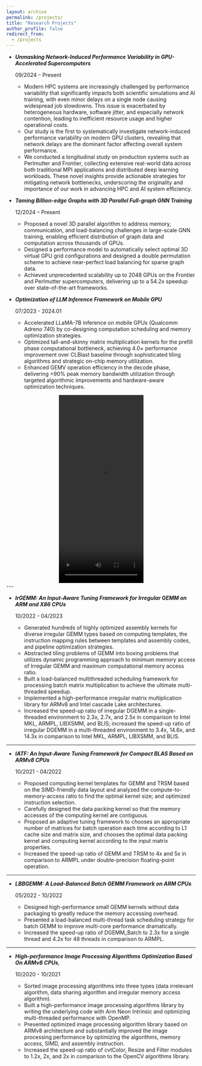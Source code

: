 ```yaml
---
layout: archive
permalink: /projects/
title: "Research Projects"
author_profile: false
redirect_from: 
  - /projects
---
```


* _**Unmasking Network-Induced Performance Variability in GPU-Accelerated Supercomputers**_
    
    09/2024 – Present

    * Modern HPC systems are increasingly challenged by performance variability that significantly impacts both scientific simulations and AI training, with even minor delays on a single node causing widespread job slowdowns. This issue is exacerbated by heterogeneous hardware, software jitter, and especially network contention, leading to inefficient resource usage and higher operational costs.
    * Our study is the first to systematically investigate network-induced performance variability on modern GPU clusters, revealing that network delays are the dominant factor affecting overall system performance.
    * We conducted a longitudinal study on production systems such as Perlmutter and Frontier, collecting extensive real-world data across both traditional MPI applications and distributed deep learning workloads. These novel insights provide actionable strategies for mitigating network bottlenecks, underscoring the originality and importance of our work in advancing HPC and AI system efficiency.

* _**Taming Billion-edge Graphs with 3D Parallel Full-graph GNN Training**_ 

    12/2024 – Present
    * Proposed a novel 3D parallel algorithm to address memory, communication, and load-balancing challenges in large-scale GNN training, enabling efficient distribution of graph data and computation across thousands of GPUs.
    * Designed a performance model to automatically select optimal 3D virtual GPU grid configurations and designed a double permutation scheme to achieve near-perfect load balancing for sparse graph data.
    * Achieved unprecedented scalability up to 2048 GPUs on the Frontier and Perlmutter supercomputers, delivering up to a 54.2x speedup over state-of-the-art frameworks.

* _**Optimization of LLM Inference Framework on Mobile GPU**_

	07/2023 - 2024.01

    * Accelerated LLaMA-7B inference on mobile GPUs (Qualcomm Adreno 740) by co-designing computation scheduling and memory optimization strategies.
    * Optimized tall-and-skinny matrix multiplication kernels for the prefill phase computational bottleneck, achieving 4.0× performance improvement over CLBlast baseline through sophisticated tiling algorithms and strategic on-chip memory utilization.
    * Enhanced GEMV operation efficiency in the decode phase, delivering >90% peak memory bandwidth utilization through targeted algorithmic improvements and hardware-aware optimization techniques.

<video width="225" height="500" controls style="display: block; margin: auto;">
  <source src="https://dl.dropboxusercontent.com/scl/fi/s2qr78r1dkvly9akcjj52/perfxLLM.mp4?rlkey=hnvzdwixacug3mw4ro1nxcnoo&dl=1" type="video/mp4">
</video>
---

* _**IrGEMM: An Input-Aware Tuning Framework for Irregular GEMM on ARM and X86 CPUs**_

	10/2022 - 04/2023

    * Generated hundreds of highly optimized assembly kernels for diverse irregular GEMM types based on computing templates, the instruction mapping rules between templates and assembly codes, and pipeline optimization strategies.
    * Abstracted tiling problems of GEMM into boxing problems that utilizes dynamic programming approach to minimum memory access of Irregular GEMM and maximum computational memory access ratio.
    * Built a load-balanced multithreaded scheduling framework for processing batch matrix multiplication to achieve the ultimate multi-threaded speedup.
    * Implemented a high-performance irregular matrix multiplication library for ARMv8 and Intel cascade Lake architectures. 
    * Increased the speed-up ratio of irregular DGEMM in a single-threaded environment to 2.3x, 2.7x, and 2.5x in comparison to Intel MKL, ARMPL, LIBXSMM, and BLIS; increased the speed-up ratio of irregular DGEMM in a multi-threaded environment to 3.4x, 14.6x, and 14.3x in comparison to Intel MKL, ARMPL, LIBXSMM, and BLIS.

---

* _**IATF: An Input-Aware Tuning Framework for Compact BLAS Based on ARMv8 CPUs**_

    10/2021 - 04/2022                         


    * Proposed computing kernel templates for GEMM and TRSM based on the SIMD-friendly data layout and analyzed the compute-to-memory-access ratio to find the optimal kernel size; and optimized instruction selection.  
    * Carefully designed the data packing kernel so that the memory accesses of the computing kernel are contiguous.  
    * Proposed an adaptive tuning framework to chooses an appropriate number of matrices for batch operation each time according to L1 cache size and matrix size, and chooses the optimal data packing kernel and computing kernel according to the input matrix properties.
    * Increased the speed-up ratio of GEMM and TRSM to 4x and 5x in comparison to ARMPL under double-precision floating-point operation.

---

* _**LBBGEMM: A Load-Balanced Batch GEMM Framework on ARM CPUs**_	

    05/2022 - 10/2022                                          


    * Designed high-performance small GEMM kernels without data packaging to greatly reduce the memory accessing overhead.                                                                                                      
    * Presented a load-balanced multi-thread task scheduling strategy for batch GEMM to improve multi-core performance dramatically.
    * Increased the speed-up ratio of DGEMM\_Batch to 2.3x for a single thread and 4.2x for 48 threads in comparison to ARMPL.   

---

* _**High-performance Image Processing Algorithms Optimization Based On ARMv8 CPUs**_,	

    10/2020 - 10/2021

    * Sorted image processing algorithms into three types (data irrelevant algorithm, data sharing algorithm and irregular memory access algorithm). 
    * Built a high-performance image processing algorithms library by writing the underlying code with Arm Neon Intrinsic and optimizing multi-threaded performance with OpenMP.
    * Presented optimized image processing algorithm library based on ARMv8 architecture and substantially improved the image processing performance by optimizing the algorithms, memory access, SIMD, and assembly instruction. 
    * Increased the speed-up ratio of cvtColor, Resize and Filter modules to 1.2x, 2x, and 2x in comparison to the OpenCV algorithms library.                                
